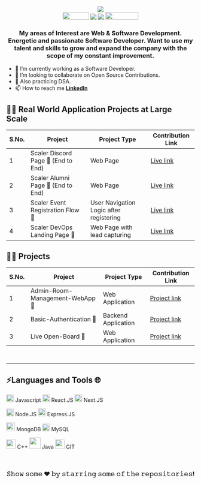 
<div>
    <div align="center">
        <a href="https://github.com/mr-jay-250">
            <img
                src="https://readme-typing-svg.herokuapp.com?color=%232f97c1&size=32&center=true&vCenter=true&width=600&height=50&lines=Hey+👋,+I'm+Jay+Patel;📱+Web+Developer;⌨️+Software+Engineer;🧑‍💻Open-Source+Enthusiast"
            />
        </a>
    </div>

 <div align="center">
        <a href="https://www.linkedin.com/in/jay-patel2002/"><img height="20" width="70" src="https://img.shields.io/badge/Linkedin-0077b5?style=flat&logo=linkedin" /></a>
        <a href="mailto:iamjay2021@gmail.com"><img src="https://img.shields.io/badge/Gmail-D14836?style=flat&logo=gmail&logoColor=white" /></a>
        <a href="https://twitter.com/mr_jay_250"><img src="https://img.shields.io/badge/Twitter-1DA1F2?style=flat&logo=twitter&logoColor=white" /></a>
        <a href="https://www.instagram.com/iamjay2002/"><img  height="20" width="88" src="https://img.shields.io/badge/-INSTAGRAM-cc0099?&style=for-the-badge&logo=instagram&logoColor=white" /></a>
    
    
 </div>
 
    

<h3 align="center">My areas of Interest are Web & Software Development. Energetic and passionate Software Developer. Want to use my talent and skills to grow and expand the company with the scope of my constant improvement.</h3>
<!-- <img align='right' src="https://media.giphy.com/media/M9gbBd9nbDrOTu1Mqx/giphy.gif" width="20%">
 -->

 <!--- 🌱 I’m currently learning Web Dev. -->
   - 🔭 I’m currently working as a Software Developer.
   - 👯 I’m looking to collaborate on Open Source Contributions. 
   - 💬 Also practicing DSA.
   - 📫 How to reach me **[LinkedIn](https://www.linkedin.com/in/jay-patel2002/)**  


## 🧑‍💻 Real World Application Projects at Large Scale
    
|S.No.| Project | Project Type |  Contribution Link|
|--------|----|----|----|
| 1 | Scaler Discord Page 📜 (End to End) | Web Page | [Live link](https://www.scaler.com/discord/) |
| 2 | Scaler Alumni Page 📜 (End to End) | Web Page | [Live link](https://www.scaler.com/review/) |
| 3 | Scaler Event Registration Flow 📜 | User Navigation Logic after registering | [Live link](https://www.scaler.com/events) |
| 4 | Scaler DevOps Landing Page 📜 | Web Page with lead capturing | [Live link](https://www.scaler.com/devops-course) |
   

## 🧑‍💻 Projects 
    
|S.No.| Project | Project Type |  Contribution Link|
|--------|----|----|----|
| 1 | Admin-Room-Management-WebApp 📱 | Web Application | [Project link](https://github.com/mr-jay-250/Admin-Room-Management-WebApp) |
| 2 | Basic-Authentication  📱| Backend Application | [Project link](https://github.com/mr-jay-250/Basic-Authentication) |
| 3 | Live Open-Board  📱| Web Application | [Project link](https://github.com/mr-jay-250/Open-Board) |


<br>
<hr>


## ⚡Languages and Tools 🌐


<code><img height="20" src="https://img.icons8.com/nolan/96/javascript.png"></code> Javascript
<code><img height="20" src="https://img.icons8.com/nolan/96/react-native.png"></code> React.JS
<code><img height="20" src="https://img.icons8.com/nolan/96/nextjs.png"></code> Next.JS

<code><img height="20" src="https://img.icons8.com/nolan/96/node-js.png"></code> Node.JS
<code><img height="21" src="https://img.icons8.com/nolan/96/express-js.png"></code> Express.JS

<code><img height="23" src="https://github.com/mr-jay-250/mr-jay-250/assets/64847529/7caea25e-4eb0-4269-a52e-03f17d8c4934"></code> MongoDB
<code><img height="20" src="https://github.com/mr-jay-250/mr-jay-250/assets/64847529/c56125a9-f4b1-47e2-b62f-ac3af8b41f4f"></code> MySQL

<code><img height="25" src="https://github.com/mr-jay-250/mr-jay-250/assets/64847529/55fe0b73-80ed-4704-aece-47447bfc0d15"></code> C++
<code><img height="30" src="https://github.com/mr-jay-250/mr-jay-250/assets/64847529/5b6aad48-ab90-4a33-b366-7569a0ad53e9"></code> Java
<code><img height="25" src="https://img.icons8.com/nolan/96/git.png"></code> GIT
<br>

<br>

<div align="center"> 
 
### 𝚂𝚑𝚘𝚠 𝚜𝚘𝚖𝚎 ❤️ 𝚋𝚢 𝚜𝚝𝚊𝚛𝚛𝚒𝚗𝚐 𝚜𝚘𝚖𝚎 𝚘𝚏 𝚝𝚑𝚎 𝚛𝚎𝚙𝚘𝚜𝚒𝚝𝚘𝚛𝚒𝚎𝚜!

</div>

